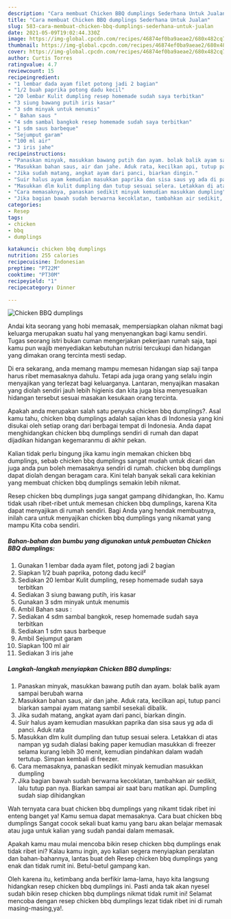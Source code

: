 ```yaml
---
description: "Cara membuat Chicken BBQ dumplings Sederhana Untuk Jualan"
title: "Cara membuat Chicken BBQ dumplings Sederhana Untuk Jualan"
slug: 583-cara-membuat-chicken-bbq-dumplings-sederhana-untuk-jualan
date: 2021-05-09T19:02:44.330Z
image: https://img-global.cpcdn.com/recipes/46874ef0ba9aeae2/680x482cq70/chicken-bbq-dumplings-foto-resep-utama.jpg
thumbnail: https://img-global.cpcdn.com/recipes/46874ef0ba9aeae2/680x482cq70/chicken-bbq-dumplings-foto-resep-utama.jpg
cover: https://img-global.cpcdn.com/recipes/46874ef0ba9aeae2/680x482cq70/chicken-bbq-dumplings-foto-resep-utama.jpg
author: Curtis Torres
ratingvalue: 4.7
reviewcount: 15
recipeingredient:
- "1 lembar dada ayam filet potong jadi 2 bagian"
- "1/2 buah paprika potong dadu kecil"
- "20 lembar Kulit dumpling resep homemade sudah saya terbitkan"
- "3 siung bawang putih iris kasar"
- "3 sdm minyak untuk menumis"
- " Bahan saus "
- "4 sdm sambal bangkok resep homemade sudah saya terbitkan"
- "1 sdm saus barbeque"
- "Sejumput garam"
- "100 ml air"
- "3 iris jahe"
recipeinstructions:
- "Panaskan minyak, masukkan bawang putih dan ayam. bolak balik ayam sampai berubah warna"
- "Masukkan bahan saus, air dan jahe. Aduk rata, kecilkan api, tutup panci biarkan sampai ayam matang sambil sesekali dibalik."
- "Jika sudah matang, angkat ayam dari panci, biarkan dingin."
- "Suir halus ayam kemudian masukkan paprika dan sisa saus yg ada di panci. Aduk rata"
- "Masukkan dlm kulit dumpling dan tutup sesuai selera. Letakkan di atas nampan yg sudah dialasi baking paper kemudian masukkan di freezer selama kurang lebih 30 menit, kemudian pindahkan dalam wadah tertutup. Simpan kembali di freezer."
- "Cara memasaknya, panaskan sedikit minyak kemudian masukkan dumpling"
- "Jika bagian bawah sudah berwarna kecoklatan, tambahkan air sedikit, lalu tutup pan nya. Biarkan sampai air saat baru matikan api. Dumpling sudah siap dihidangkan"
categories:
- Resep
tags:
- chicken
- bbq
- dumplings

katakunci: chicken bbq dumplings 
nutrition: 255 calories
recipecuisine: Indonesian
preptime: "PT22M"
cooktime: "PT30M"
recipeyield: "1"
recipecategory: Dinner

---
```



![Chicken BBQ dumplings](https://img-global.cpcdn.com/recipes/46874ef0ba9aeae2/680x482cq70/chicken-bbq-dumplings-foto-resep-utama.jpg)

Andai kita seorang yang hobi memasak, mempersiapkan olahan nikmat bagi keluarga merupakan suatu hal yang menyenangkan bagi kamu sendiri. Tugas seorang istri bukan cuman mengerjakan pekerjaan rumah saja, tapi kamu pun wajib menyediakan kebutuhan nutrisi tercukupi dan hidangan yang dimakan orang tercinta mesti sedap.

Di era  sekarang, anda memang mampu memesan hidangan siap saji tanpa harus ribet memasaknya dahulu. Tetapi ada juga orang yang selalu ingin menyajikan yang terlezat bagi keluarganya. Lantaran, menyajikan masakan yang diolah sendiri jauh lebih higienis dan kita juga bisa menyesuaikan hidangan tersebut sesuai masakan kesukaan orang tercinta. 



Apakah anda merupakan salah satu penyuka chicken bbq dumplings?. Asal kamu tahu, chicken bbq dumplings adalah sajian khas di Indonesia yang kini disukai oleh setiap orang dari berbagai tempat di Indonesia. Anda dapat menghidangkan chicken bbq dumplings sendiri di rumah dan dapat dijadikan hidangan kegemaranmu di akhir pekan.

Kalian tidak perlu bingung jika kamu ingin memakan chicken bbq dumplings, sebab chicken bbq dumplings sangat mudah untuk dicari dan juga anda pun boleh memasaknya sendiri di rumah. chicken bbq dumplings dapat diolah dengan beragam cara. Kini telah banyak sekali cara kekinian yang membuat chicken bbq dumplings semakin lebih nikmat.

Resep chicken bbq dumplings juga sangat gampang dihidangkan, lho. Kamu tidak usah ribet-ribet untuk memesan chicken bbq dumplings, karena Kita dapat menyajikan di rumah sendiri. Bagi Anda yang hendak membuatnya, inilah cara untuk menyajikan chicken bbq dumplings yang nikamat yang mampu Kita coba sendiri.

<!--inarticleads1-->

##### Bahan-bahan dan bumbu yang digunakan untuk pembuatan Chicken BBQ dumplings:

1. Gunakan 1 lembar dada ayam filet, potong jadi 2 bagian
1. Siapkan 1/2 buah paprika, potong dadu kecil²
1. Sediakan 20 lembar Kulit dumpling, resep homemade sudah saya terbitkan
1. Sediakan 3 siung bawang putih, iris kasar
1. Gunakan 3 sdm minyak untuk menumis
1. Ambil  Bahan saus :
1. Sediakan 4 sdm sambal bangkok, resep homemade sudah saya terbitkan
1. Sediakan 1 sdm saus barbeque
1. Ambil Sejumput garam
1. Siapkan 100 ml air
1. Sediakan 3 iris jahe




<!--inarticleads2-->

##### Langkah-langkah menyiapkan Chicken BBQ dumplings:

1. Panaskan minyak, masukkan bawang putih dan ayam. bolak balik ayam sampai berubah warna
1. Masukkan bahan saus, air dan jahe. Aduk rata, kecilkan api, tutup panci biarkan sampai ayam matang sambil sesekali dibalik.
1. Jika sudah matang, angkat ayam dari panci, biarkan dingin.
1. Suir halus ayam kemudian masukkan paprika dan sisa saus yg ada di panci. Aduk rata
1. Masukkan dlm kulit dumpling dan tutup sesuai selera. Letakkan di atas nampan yg sudah dialasi baking paper kemudian masukkan di freezer selama kurang lebih 30 menit, kemudian pindahkan dalam wadah tertutup. Simpan kembali di freezer.
1. Cara memasaknya, panaskan sedikit minyak kemudian masukkan dumpling
1. Jika bagian bawah sudah berwarna kecoklatan, tambahkan air sedikit, lalu tutup pan nya. Biarkan sampai air saat baru matikan api. Dumpling sudah siap dihidangkan




Wah ternyata cara buat chicken bbq dumplings yang nikamt tidak ribet ini enteng banget ya! Kamu semua dapat memasaknya. Cara buat chicken bbq dumplings Sangat cocok sekali buat kamu yang baru akan belajar memasak atau juga untuk kalian yang sudah pandai dalam memasak.

Apakah kamu mau mulai mencoba bikin resep chicken bbq dumplings enak tidak ribet ini? Kalau kamu ingin, ayo kalian segera menyiapkan peralatan dan bahan-bahannya, lantas buat deh Resep chicken bbq dumplings yang enak dan tidak rumit ini. Betul-betul gampang kan. 

Oleh karena itu, ketimbang anda berfikir lama-lama, hayo kita langsung hidangkan resep chicken bbq dumplings ini. Pasti anda tak akan nyesel sudah bikin resep chicken bbq dumplings nikmat tidak rumit ini! Selamat mencoba dengan resep chicken bbq dumplings lezat tidak ribet ini di rumah masing-masing,ya!.

